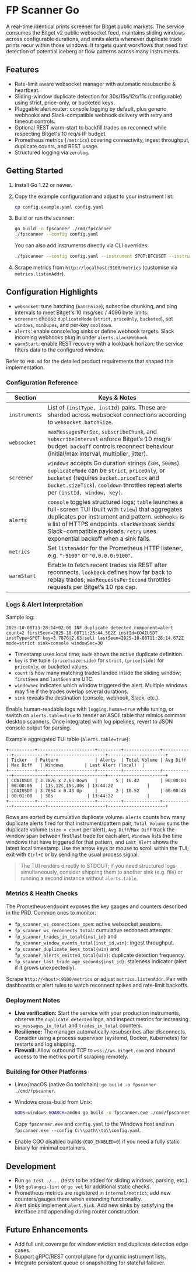 # FP Scanner Go

A real-time identical prints screener for Bitget public markets. The service
consumes the Bitget v2 public websocket feed, maintains sliding windows across
configurable durations, and emits alerts whenever duplicate trade prints recur
within those windows. It targets quant workflows that need fast detection of
potential iceberg or flow patterns across many instruments.

## Features

- Rate-limit aware websocket manager with automatic resubscribe & heartbeat.
- Sliding-window duplicate detection for 30s/15s/12s/11s (configurable) using
  strict, price-only, or bucketed keys.
- Pluggable alert router: console logging by default, plus generic webhooks and
  Slack-compatible webhook delivery with retry and timeout controls.
- Optional REST warm-start to backfill trades on reconnect while respecting
  Bitget's 10 req/s IP budget.
- Prometheus metrics (`/metrics`) covering connectivity, ingest throughput,
  duplicate counts, and REST usage.
- Structured logging via `zerolog`.

## Getting Started

1. Install Go 1.22 or newer.
2. Copy the example configuration and adjust to your instrument list:

   ```bash
   cp config.example.yaml config.yaml
   ```

3. Build or run the scanner:

   ```bash
   go build -o fpscanner ./cmd/fpscanner
   ./fpscanner --config config.yaml
   ```

   You can also add instruments directly via CLI overrides:

   ```bash
   ./fpscanner --config config.yaml --instrument SPOT:BTCUSDT --instrument SPOT:ETHUSDT
   ```

4. Scrape metrics from `http://localhost:9100/metrics` (customise via
   `metrics.listenAddr`).

## Configuration Highlights

- `websocket`: tune batching (`batchSize`), subscribe chunking, and ping
  intervals to meet Bitget's 10 msg/sec / 4096 byte limits.
- `screener`: choose `duplicateMode` (`strict`, `priceOnly`, `bucketed`), set
  `windows`, `minDupes`, and per-key `cooldown`.
- `alerts`: enable console/log sinks or define webhook targets. Slack incoming
  webhooks plug in under `alerts.slackWebhook`.
- `warmStart`: enable REST recovery with a lookback horizon; the service filters
  data to the configured window.

Refer to `PRD.md` for the detailed product requirements that shaped this
implementation.

### Configuration Reference

| Section      | Keys & Notes |
|--------------|--------------|
| `instruments` | List of `{instType, instId}` pairs. These are sharded across websocket connections according to `websocket.batchSize`. |
| `websocket`   | `maxMessagesPerSec`, `subscribeChunk`, and `subscribeInterval` enforce Bitget’s 10 msg/s budget. `backoff` controls reconnect behaviour (initial/max interval, multiplier, jitter). |
| `screener`    | `windows` accepts Go duration strings (`30s`, `500ms`). `duplicateMode` can be `strict`, `priceOnly`, or `bucketed` (requires `bucket.priceTick` and `bucket.sizeTick`). `cooldown` throttles repeat alerts per `(instId, window, key)`. |
| `alerts`      | `console` toggles structured logs; `table` launches a full-screen TUI (built with `tview`) that aggregates duplicates per instrument and pattern. `webhooks` is a list of HTTPS endpoints. `slackWebhook` sends Slack-compatible payloads. `retry` uses exponential backoff when a sink fails. |
| `metrics`     | Set `listenAddr` for the Prometheus HTTP listener, e.g. `":9100"` or `"0.0.0.0:9100"`. |
| `warmStart`   | Enable to fetch recent trades via REST after reconnects. `lookback` defines how far back to replay trades; `maxRequestsPerSecond` throttles requests per Bitget’s 10 rps cap. |

### Logs & Alert Interpretation

Sample log:

```
2025-10-08T13:28:14+02:00 INF duplicate detected component=alert count=2 firstSeen=2025-10-08T11:25:44.502Z instId=COAIUSDT instType=SPOT key=3.7876|2.63|sell lastSeen=2025-10-08T11:28:14.672Z mode=strict sink=console windowSec=30
```

- Timestamp uses local time; `mode` shows the active duplicate definition.
- `key` is the tuple `(price|size|side)` for `strict`, `(price|side)` for `priceOnly`, or bucketed values.
- `count` is how many matching trades landed inside the sliding window; `firstSeen` and `lastSeen` are UTC.
- `windowSec` indicates which window triggered the alert. Multiple windows may fire if the trades overlap several durations.
- `sink` reveals the destination (console, webhook, Slack, etc.).

Enable human-readable logs with `logging.human=true` while tuning, or switch on `alerts.table=true` to render an ASCII table that mimics common desktop scanners. Once integrated with log pipelines, revert to JSON console output for parsing.

Example aggregated TUI table (`alerts.table=true`):

```
+----------+----------------------+---------+--------------+------------+------------+----------------------+----------------------+
| Ticker   | Pattern              | Alerts  | Total Volume | Avg Diff   | Max Diff   | Windows        | Last Alert (local)  |
+----------+----------------------+---------+--------------+------------+------------+----------------------+----------------------+
| COAIUSDT | 3.7876 x 2.63 Down   |       5 | 16.42        | 00:00:03   | 00:00:05   | 11s,12s,15s,30s | 13:44:22             |
| COAIUSDT | 3.7854 x 0.43 Up     |       2 | 10.52        | 00:00:46   | 00:01:08   | 30s             | 13:44:22             |
+----------+----------------------+---------+--------------+------------+------------+----------------------+----------------------+
```

Rows are sorted by cumulative duplicate volume. `Alerts` counts how many duplicate alerts fired for that instrument/pattern pair, `Total Volume` sums the duplicate volume (`size × count` per alert), `Avg Diff`/`Max Diff` track the window span between first/last trade for each alert, `Windows` lists the time windows that have triggered for that pattern, and `Last Alert` shows the latest local timestamp. Use the arrow keys or mouse to scroll within the TUI; exit with `Ctrl+C` or by sending the usual process signal.

> The TUI renders directly to STDOUT; if you need structured logs simultaneously, consider shipping them to another sink (e.g. file) or running a second instance without `alerts.table`.

### Metrics & Health Checks

The Prometheus endpoint exposes the key gauges and counters described in the PRD. Common ones to monitor:

- `fp_scanner_ws_connections_open`: active websocket sessions.
- `fp_scanner_ws_reconnects_total`: cumulative reconnect attempts.
- `fp_scanner_trades_in_total{inst_id}` and `fp_scanner_window_events_total{inst_id,win}`: ingest throughput.
- `fp_scanner_duplicate_keys_total{win}` and `fp_scanner_alerts_emitted_total{win}`: duplicate detection frequency.
- `fp_scanner_last_trade_age_seconds{inst_id}`: staleness indicator (alert if it grows unexpectedly).

Scrape `http://<host>:9100/metrics` or adjust `metrics.listenAddr`. Pair with dashboards or alert rules to watch reconnect spikes and rate-limit backoffs.

### Deployment Notes

- **Live verification:** Start the service with your production instruments, observe the `duplicate detected` logs, and inspect metrics for increasing `ws_messages_in_total` and `trades_in_total` counters.
- **Resilience:** The manager automatically resubscribes after disconnects. Consider using a process supervisor (systemd, Docker, Kubernetes) for restarts and log shipping.
- **Firewall:** Allow outbound TCP to `wss://ws.bitget.com` and inbound access to the metrics port if scraping remotely.

### Building for Other Platforms

- Linux/macOS (native Go toolchain): `go build -o fpscanner ./cmd/fpscanner`.
- Windows cross-build from Unix:
  ```bash
  GOOS=windows GOARCH=amd64 go build -o fpscanner.exe ./cmd/fpscanner
  ```
  Copy `fpscanner.exe` and `config.yaml` to the Windows host and run
  `fpscanner.exe --config C:\\path\\to\\config.yaml`.

- Enable CGO disabled builds (`CGO_ENABLED=0`) if you need a fully static binary for minimal containers.


## Development

- Run `go test ./...` (tests to be added for sliding windows, parsing, etc.).
- Use `golangci-lint` or `go vet` for additional static checks.
- Prometheus metrics are registered in `internal/metrics`; add new counters/gauges
  there when extending functionality.
- Alert sinks implement `alert.Sink`. Add new sinks by satisfying the interface
  and appending during router construction.

## Future Enhancements

- Add full unit coverage for window eviction and duplicate detection edge cases.
- Support gRPC/REST control plane for dynamic instrument lists.
- Integrate persistent queue or snapshotting for stateful failover.
